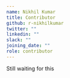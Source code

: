 ```yaml
---
name: Nikhil Kumar
title: Contributor
github: r-nikhilkumar
twitter: ""
linkedin: ""
slack: ""
joining_date: ""
role: contributor
---
```


Still waiting for this

